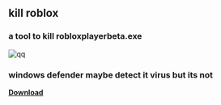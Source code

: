 ## kill roblox
<h3>a tool to kill robloxplayerbeta.exe</h2>

![qq](https://github.com/user-attachments/assets/16f9441b-41ff-4690-932a-5cf713d82e49)

<h3>windows defender maybe detect it virus but its not</h3>

[**Download**](https://github.com/Bxtumation/killroblox/archive/refs/heads/main.zip)
